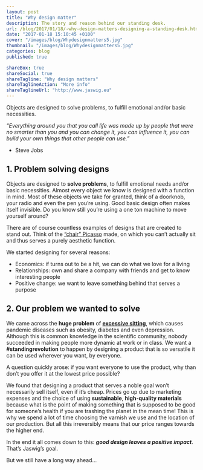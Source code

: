 ```yaml
---
layout: post
title: "Why design matter"
description: The story and reason behind our standing desk.
url: /blog/2017/01/18/-why-design-matters-designing-a-standing-desk.html
date: "2017-01-18 15:10:45 +0100"
cover: "/images/blog/Whydesignmatters5.jpg"
thumbnail: "/images/blog/Whydesignmatters5.jpg"
categories: blog
published: true

shareBox: true
shareSocial: true
shareTagline: "Why design matters"
shareTaglineAction: "More info"
shareTaglineUrl: "http://www.jaswig.eu"
---
```


Objects are designed to solve problems, to fulfill emotional and/or basic necessities.
<!--more-->

*“Everything around you that you call life was made up by people that were no smarter than you and you can change it, you can influence it, you can build your own things that other people can use.”*
-	Steve Jobs

## 1. Problem solving designs

Objects are designed to **solve problems**, to fulfill emotional needs and/or basic necessities.
Almost every object we know is designed with a function in mind. Most of these objects we take for granted, think of a doorknob, your radio and even the pen you’re using.
Good basic design often makes itself invisible. Do you know still you’re using a one ton machine to move yourself around?

There are of course countless examples of designs that are created to stand out.
Think of the [“chair” Picasso](https://www.moma.org/m/tours/41/tour_stops/555?locale=en) made, on which you can’t actually sit and thus serves a purely aesthetic function.

We started designing for several reasons:

+ Economics: if turns out to be a hit, we can do what we love for a living
+ Relationships: own and share a company with friends and get to know interesting people
+ Positive change: we want to leave something behind that serves a purpose

## 2. Our problem we wanted to solve

We came across the **huge problem** of [**excessive sitting**](http://www.jaswig.be/blog/2016/04/14/why-should-i-use-a-standing-desk.html), which causes pandemic diseases such as obesity, diabetes and even depression.
Although this is common knowledge in the scientific community, nobody succeeded in making people more dynamic at work or in class.
We want a **#standingrevolution** to happen by designing a product that is so versatile it can be used wherever you want, by everyone.

A question quickly arose: if you want everyone to use the product, why than don’t you offer it at the lowest price possible?

We found that designing a product that serves a noble goal won’t necessarily sell itself, even if it’s cheap. Prices go up due to marketing expenses and the choice of using **sustainable**, **high-quality materials** because what is the point of making something that is supposed to be good for someone’s health if you are trashing the planet in the mean time! This is why we spend a lot of time choosing the varnish we use and the location of our production.
But all this irreversibly means that our price ranges towards the higher end.

In the end it all comes down to this: **_good design leaves a positive impact_**.
That’s Jaswig’s goal.

But we still have a long way ahead…
